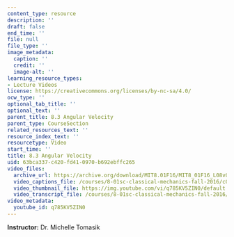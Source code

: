 ```yaml
---
content_type: resource
description: ''
draft: false
end_time: ''
file: null
file_type: ''
image_metadata:
  caption: ''
  credit: ''
  image-alt: ''
learning_resource_types:
- Lecture Videos
license: https://creativecommons.org/licenses/by-nc-sa/4.0/
ocw_type: ''
optional_tab_title: ''
optional_text: ''
parent_title: 8.3 Angular Velocity
parent_type: CourseSection
related_resources_text: ''
resource_index_text: ''
resourcetype: Video
start_time: ''
title: 8.3 Angular Velocity
uid: 63bca337-c420-fd41-0970-b692ebffc265
video_files:
  archive_url: https://archive.org/download/MIT8.01F16/MIT8_01F16_L08v03_360p.mp4
  video_captions_file: /courses/8-01sc-classical-mechanics-fall-2016/c022db6f0ebc5471b627c77f88fb0bb6_q785KV5ZIN0.vtt
  video_thumbnail_file: https://img.youtube.com/vi/q785KV5ZIN0/default.jpg
  video_transcript_file: /courses/8-01sc-classical-mechanics-fall-2016/d237dc352aa70b53a03f98ee7b1f5167_q785KV5ZIN0.pdf
video_metadata:
  youtube_id: q785KV5ZIN0
---
```

**Instructor:** Dr. Michelle Tomasik